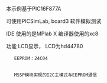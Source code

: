 本示例基于PIC16F877A

可使用PICSimLab, board3  软件模拟测试

IDE 使用的是MPlab X
编译器使用的xc8

功能
       LCD显示， LCD为hd44780
       
       
       EEPROM：24C04
       
       
       MSSP模块实现的I2C主模式与EEPROM通信
